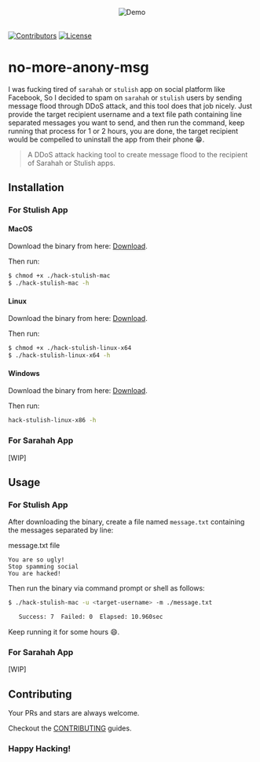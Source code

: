 <p align="center">
  <img src="https://raw.githubusercontent.com/rousan/no-more-anony-msg/master/demo.gif" alt="Demo">
    <br>
    <br>
</p>

[![Contributors](https://img.shields.io/github/contributors/rousan/no-more-anony-msg.svg)](https://github.com/rousan/no-more-anony-msg/graphs/contributors)
[![License](https://img.shields.io/github/license/rousan/no-more-anony-msg.svg)](https://github.com/rousan/no-more-anony-msg/blob/master/LICENSE)


# no-more-anony-msg

I was fucking tired of `sarahah` or `stulish` app on social platform like Facebook, So I decided to spam on `sarahah` or `stulish` users
by sending message flood through DDoS attack, and this tool does that job nicely. Just provide the target recipient username
and a text file path containing line separated messages you want to send, and  then run the command, keep running that process for 1 or 2 hours,
you are done, the target recipient would be compelled to uninstall the app from their phone 😁.

> A DDoS attack hacking tool to create message flood to the recipient of Sarahah or Stulish apps.

## Installation

### For Stulish App

#### MacOS

Download the binary from here: [Download](https://github.com/rousan/no-more-anony-msg/raw/master/dist/hack-stulish-mac).

Then run:

```bash
$ chmod +x ./hack-stulish-mac
$ ./hack-stulish-mac -h
```

#### Linux

Download the binary from here: [Download](https://github.com/rousan/no-more-anony-msg/raw/master/dist/hack-stulish-linux-x64).

Then run:

```bash
$ chmod +x ./hack-stulish-linux-x64
$ ./hack-stulish-linux-x64 -h
```

#### Windows

Download the binary from here: [Download](https://github.com/rousan/no-more-anony-msg/raw/master/dist/hack-stulish-linux-x86.exe).

Then run:

```bash
hack-stulish-linux-x86 -h
```

### For Sarahah App

[WIP]

## Usage

### For Stulish App

After downloading the binary, create a file named `message.txt` containing the messages separated by line:

message.txt file
```text
You are so ugly!
Stop spamming social
You are hacked!
```

Then run the binary via command prompt or shell as follows:

```bash
$ ./hack-stulish-mac -u <target-username> -m ./message.txt

   Success: 7  Failed: 0  Elapsed: 10.960sec

```

Keep running it for some hours 😄.

### For Sarahah App

[WIP]

## Contributing

Your PRs and stars are always welcome.

Checkout the [CONTRIBUTING](https://github.com/rousan/no-more-anony-msg/blob/master/CONTRIBUTING.md) guides.

### Happy Hacking!